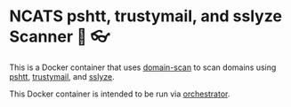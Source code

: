 # NCATS pshtt, trustymail, and sslyze Scanner :eyes: :eyeglasses: #

This is a Docker container that uses
[domain-scan](https://github.com/18F/domain-scan) to scan domains
using [pshtt](https://github.com/dhs-ncats/pshtt),
[trustymail](https://github.com/dhs-ncats/trustymail), and
[sslyze](https://github.com/nabla-c0d3/sslyze).

This Docker container is intended to be run via
[orchestrator](https://github.com/dhs-ncats/orchestrator).

